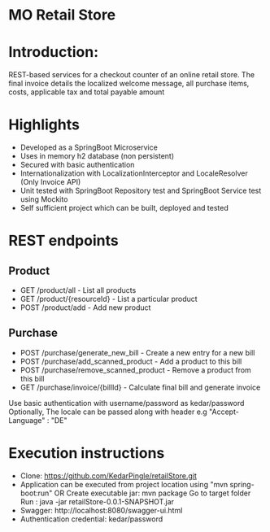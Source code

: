 # MO Retail Store

# Introduction:
REST-based services for a checkout counter of an online retail store. The final invoice details the localized welcome message, all purchase items, costs, applicable tax and total payable amount

# Highlights
- Developed as a SpringBoot Microservice
- Uses in memory h2 database (non persistent)
- Secured with basic authentication
- Internationalization with LocalizationInterceptor and LocaleResolver (Only Invoice API)
- Unit tested with SpringBoot Repository test and SpringBoot Service test using Mockito
- Self sufficient project which can be built, deployed and tested

# REST endpoints
## Product
*  GET /product/all             - List all products
*  GET /product/{resourceId}    - List a particular product
*  POST /product/add            - Add new product

## Purchase
*  POST /purchase/generate_new_bill         - Create a new entry for a new bill
*  POST /purchase/add_scanned_product       - Add a product to this bill
*  POST /purchase/remove_scanned_product    - Remove a product from this bill
*  GET /purchase/invoice/{billId}           - Calculate final bill and generate invoice

 Use basic authentication with username/password as kedar/password
 Optionally, The locale can be passed along with header e.g "Accept-Language" : "DE"

# Execution instructions

* Clone: https://github.com/KedarPingle/retailStore.git
* Application can be executed from project location using "mvn spring-boot:run" OR
  Create executable jar: mvn package
  Go to target folder
  Run : java -jar retailStore-0.0.1-SNAPSHOT.jar
* Swagger: http://localhost:8080/swagger-ui.html
* Authentication credential: kedar/password